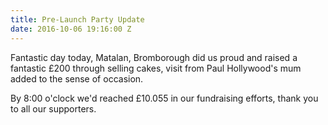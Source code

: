 ```yaml
---
title: Pre-Launch Party Update
date: 2016-10-06 19:16:00 Z
---
```


Fantastic day today, Matalan, Bromborough did us proud and raised a fantastic £200 through selling cakes, visit from Paul Hollywood's mum added to the sense of occasion.

By 8:00 o'clock we'd reached £10.055 in our fundraising efforts, thank you to all our supporters.